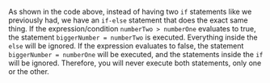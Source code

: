 As shown in the code above, instead of having two `if` statements like we previously had, we have an `if-else` statement that does the exact same thing. If the expression/condition `numberTwo > numberOne` evaluates to true, the statement `biggerNumber = numberTwo` is executed. Everything inside the `else` will be ignored. If the expression evaluates to false, the statement `biggerNumber = numberOne` will be executed, and the statements inside the `if` will be ignored. Therefore, you will never execute both statements, only one or the other.